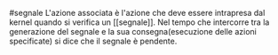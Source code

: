 #segnale
L'azione associata è l'azione che deve essere intrapresa dal kernel quando si verifica un [[segnale]]. Nel tempo che intercorre tra la generazione del segnale e la sua consegna(esecuzione delle azioni specificate) si dice che il segnale è pendente.
